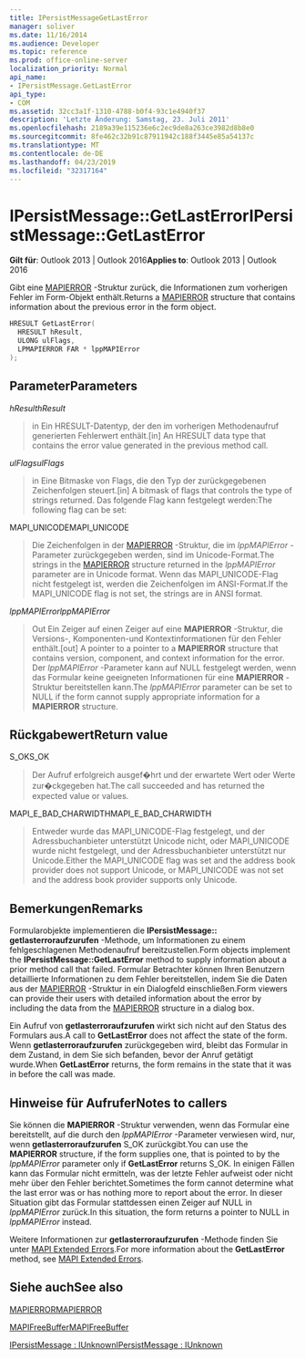 ```yaml
---
title: IPersistMessageGetLastError
manager: soliver
ms.date: 11/16/2014
ms.audience: Developer
ms.topic: reference
ms.prod: office-online-server
localization_priority: Normal
api_name:
- IPersistMessage.GetLastError
api_type:
- COM
ms.assetid: 32cc3a1f-1310-4788-b0f4-93c1e4940f37
description: 'Letzte Änderung: Samstag, 23. Juli 2011'
ms.openlocfilehash: 2189a39e115236e6c2ec9de8a263ce3982d8b8e0
ms.sourcegitcommit: 8fe462c32b91c87911942c188f3445e85a54137c
ms.translationtype: MT
ms.contentlocale: de-DE
ms.lasthandoff: 04/23/2019
ms.locfileid: "32317164"
---
```

# <a name="ipersistmessagegetlasterror"></a><span data-ttu-id="aebe7-103">IPersistMessage::GetLastError</span><span class="sxs-lookup"><span data-stu-id="aebe7-103">IPersistMessage::GetLastError</span></span>

  
  
<span data-ttu-id="aebe7-104">**Gilt für**: Outlook 2013 | Outlook 2016</span><span class="sxs-lookup"><span data-stu-id="aebe7-104">**Applies to**: Outlook 2013 | Outlook 2016</span></span> 
  
<span data-ttu-id="aebe7-105">Gibt eine [MAPIERROR](mapierror.md) -Struktur zurück, die Informationen zum vorherigen Fehler im Form-Objekt enthält.</span><span class="sxs-lookup"><span data-stu-id="aebe7-105">Returns a [MAPIERROR](mapierror.md) structure that contains information about the previous error in the form object.</span></span> 
  
```cpp
HRESULT GetLastError(
  HRESULT hResult,
  ULONG ulFlags,
  LPMAPIERROR FAR * lppMAPIError
);
```

## <a name="parameters"></a><span data-ttu-id="aebe7-106">Parameter</span><span class="sxs-lookup"><span data-stu-id="aebe7-106">Parameters</span></span>

 <span data-ttu-id="aebe7-107">_hResult_</span><span class="sxs-lookup"><span data-stu-id="aebe7-107">_hResult_</span></span>
  
> <span data-ttu-id="aebe7-108">in Ein HRESULT-Datentyp, der den im vorherigen Methodenaufruf generierten Fehlerwert enthält.</span><span class="sxs-lookup"><span data-stu-id="aebe7-108">[in] An HRESULT data type that contains the error value generated in the previous method call.</span></span>
    
 <span data-ttu-id="aebe7-109">_ulFlags_</span><span class="sxs-lookup"><span data-stu-id="aebe7-109">_ulFlags_</span></span>
  
> <span data-ttu-id="aebe7-110">in Eine Bitmaske von Flags, die den Typ der zurückgegebenen Zeichenfolgen steuert.</span><span class="sxs-lookup"><span data-stu-id="aebe7-110">[in] A bitmask of flags that controls the type of strings returned.</span></span> <span data-ttu-id="aebe7-111">Das folgende Flag kann festgelegt werden:</span><span class="sxs-lookup"><span data-stu-id="aebe7-111">The following flag can be set:</span></span>
    
<span data-ttu-id="aebe7-112">MAPI_UNICODE</span><span class="sxs-lookup"><span data-stu-id="aebe7-112">MAPI_UNICODE</span></span> 
  
> <span data-ttu-id="aebe7-113">Die Zeichenfolgen in der [MAPIERROR](mapierror.md) -Struktur, die im _lppMAPIError_ -Parameter zurückgegeben werden, sind im Unicode-Format.</span><span class="sxs-lookup"><span data-stu-id="aebe7-113">The strings in the [MAPIERROR](mapierror.md) structure returned in the  _lppMAPIError_ parameter are in Unicode format.</span></span> <span data-ttu-id="aebe7-114">Wenn das MAPI_UNICODE-Flag nicht festgelegt ist, werden die Zeichenfolgen im ANSI-Format.</span><span class="sxs-lookup"><span data-stu-id="aebe7-114">If the MAPI_UNICODE flag is not set, the strings are in ANSI format.</span></span> 
    
 <span data-ttu-id="aebe7-115">_lppMAPIError_</span><span class="sxs-lookup"><span data-stu-id="aebe7-115">_lppMAPIError_</span></span>
  
> <span data-ttu-id="aebe7-116">Out Ein Zeiger auf einen Zeiger auf eine **MAPIERROR** -Struktur, die Versions-, Komponenten-und Kontextinformationen für den Fehler enthält.</span><span class="sxs-lookup"><span data-stu-id="aebe7-116">[out] A pointer to a pointer to a **MAPIERROR** structure that contains version, component, and context information for the error.</span></span> <span data-ttu-id="aebe7-117">Der _lppMAPIError_ -Parameter kann auf NULL festgelegt werden, wenn das Formular keine geeigneten Informationen für eine **MAPIERROR** -Struktur bereitstellen kann.</span><span class="sxs-lookup"><span data-stu-id="aebe7-117">The  _lppMAPIError_ parameter can be set to NULL if the form cannot supply appropriate information for a **MAPIERROR** structure.</span></span> 
    
## <a name="return-value"></a><span data-ttu-id="aebe7-118">Rückgabewert</span><span class="sxs-lookup"><span data-stu-id="aebe7-118">Return value</span></span>

<span data-ttu-id="aebe7-119">S_OK</span><span class="sxs-lookup"><span data-stu-id="aebe7-119">S_OK</span></span> 
  
> <span data-ttu-id="aebe7-120">Der Aufruf erfolgreich ausgef�hrt und der erwartete Wert oder Werte zur�ckgegeben hat.</span><span class="sxs-lookup"><span data-stu-id="aebe7-120">The call succeeded and has returned the expected value or values.</span></span>
    
<span data-ttu-id="aebe7-121">MAPI_E_BAD_CHARWIDTH</span><span class="sxs-lookup"><span data-stu-id="aebe7-121">MAPI_E_BAD_CHARWIDTH</span></span> 
  
> <span data-ttu-id="aebe7-122">Entweder wurde das MAPI_UNICODE-Flag festgelegt, und der Adressbuchanbieter unterstützt Unicode nicht, oder MAPI_UNICODE wurde nicht festgelegt, und der Adressbuchanbieter unterstützt nur Unicode.</span><span class="sxs-lookup"><span data-stu-id="aebe7-122">Either the MAPI_UNICODE flag was set and the address book provider does not support Unicode, or MAPI_UNICODE was not set and the address book provider supports only Unicode.</span></span>
    
## <a name="remarks"></a><span data-ttu-id="aebe7-123">Bemerkungen</span><span class="sxs-lookup"><span data-stu-id="aebe7-123">Remarks</span></span>

<span data-ttu-id="aebe7-124">Formularobjekte implementieren die **IPersistMessage:: getlasterroraufzurufen** -Methode, um Informationen zu einem fehlgeschlagenen Methodenaufruf bereitzustellen.</span><span class="sxs-lookup"><span data-stu-id="aebe7-124">Form objects implement the **IPersistMessage::GetLastError** method to supply information about a prior method call that failed.</span></span> <span data-ttu-id="aebe7-125">Formular Betrachter können Ihren Benutzern detaillierte Informationen zu dem Fehler bereitstellen, indem Sie die Daten aus der [MAPIERROR](mapierror.md) -Struktur in ein Dialogfeld einschließen.</span><span class="sxs-lookup"><span data-stu-id="aebe7-125">Form viewers can provide their users with detailed information about the error by including the data from the [MAPIERROR](mapierror.md) structure in a dialog box.</span></span> 
  
<span data-ttu-id="aebe7-126">Ein Aufruf von **getlasterroraufzurufen** wirkt sich nicht auf den Status des Formulars aus.</span><span class="sxs-lookup"><span data-stu-id="aebe7-126">A call to **GetLastError** does not affect the state of the form.</span></span> <span data-ttu-id="aebe7-127">Wenn **getlasterroraufzurufen** zurückgegeben wird, bleibt das Formular in dem Zustand, in dem Sie sich befanden, bevor der Anruf getätigt wurde.</span><span class="sxs-lookup"><span data-stu-id="aebe7-127">When **GetLastError** returns, the form remains in the state that it was in before the call was made.</span></span> 
  
## <a name="notes-to-callers"></a><span data-ttu-id="aebe7-128">Hinweise für Aufrufer</span><span class="sxs-lookup"><span data-stu-id="aebe7-128">Notes to callers</span></span>

<span data-ttu-id="aebe7-129">Sie können die **MAPIERROR** -Struktur verwenden, wenn das Formular eine bereitstellt, auf die durch den _lppMAPIError_ -Parameter verwiesen wird, nur, wenn **getlasterroraufzurufen** S_OK zurückgibt.</span><span class="sxs-lookup"><span data-stu-id="aebe7-129">You can use the **MAPIERROR** structure, if the form supplies one, that is pointed to by the  _lppMAPIError_ parameter only if **GetLastError** returns S_OK.</span></span> <span data-ttu-id="aebe7-130">In einigen Fällen kann das Formular nicht ermitteln, was der letzte Fehler aufweist oder nicht mehr über den Fehler berichtet.</span><span class="sxs-lookup"><span data-stu-id="aebe7-130">Sometimes the form cannot determine what the last error was or has nothing more to report about the error.</span></span> <span data-ttu-id="aebe7-131">In dieser Situation gibt das Formular stattdessen einen Zeiger auf NULL in _lppMAPIError_ zurück.</span><span class="sxs-lookup"><span data-stu-id="aebe7-131">In this situation, the form returns a pointer to NULL in  _lppMAPIError_ instead.</span></span> 
  
<span data-ttu-id="aebe7-132">Weitere Informationen zur **getlasterroraufzurufen** -Methode finden Sie unter [MAPI Extended Errors](mapi-extended-errors.md).</span><span class="sxs-lookup"><span data-stu-id="aebe7-132">For more information about the **GetLastError** method, see [MAPI Extended Errors](mapi-extended-errors.md).</span></span>
  
## <a name="see-also"></a><span data-ttu-id="aebe7-133">Siehe auch</span><span class="sxs-lookup"><span data-stu-id="aebe7-133">See also</span></span>



[<span data-ttu-id="aebe7-134">MAPIERROR</span><span class="sxs-lookup"><span data-stu-id="aebe7-134">MAPIERROR</span></span>](mapierror.md)
  
[<span data-ttu-id="aebe7-135">MAPIFreeBuffer</span><span class="sxs-lookup"><span data-stu-id="aebe7-135">MAPIFreeBuffer</span></span>](mapifreebuffer.md)
  
[<span data-ttu-id="aebe7-136">IPersistMessage : IUnknown</span><span class="sxs-lookup"><span data-stu-id="aebe7-136">IPersistMessage : IUnknown</span></span>](ipersistmessageiunknown.md)


